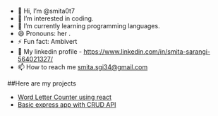 - 👋 Hi, I’m @smita0t7
- 👀 I’m interested in coding.
- 🌱 I’m currently learning programming languages.
- 😄 Pronouns: her .
- ⚡ Fun fact: Ambivert
- 🔗 My linkedin profile - https://www.linkedin.com/in/smita-sarangi-564021327/
- 📫 How to reach me smita.sgi34@gmail.com

<!---
smita0t7/smita0t7 is a ✨ special ✨ repository because its `README.md` (this file) appears on your GitHub profile.
You can click the Preview link to take a look at your changes.
--->
##Here are my projects
- [Word Letter Counter using react](https://github.com/smita0t7/reactProject)
- [Basic express app with CRUD API](https://github.com/smita0t7/expressApp1)

